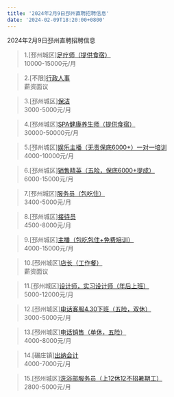 ```yaml
---
title: '2024年2月9日邳州直聘招聘信息'
date: '2024-02-09T18:20:00+0800'
---
```

2024年2月9日邳州直聘招聘信息
<!--more-->
>1.[邳州城区][足疗师（提供食宿）](https://www.pizhouzhipin.com/job/26265)<br>
>10000-15000元/月

>2.[不限][行政人事](https://www.pizhouzhipin.com/job/33075)<br>
>薪资面议

>3.[邳州城区][保洁](https://www.pizhouzhipin.com/job/28297)<br>
>3000-5000元/月

>4.[邳州城区][SPA健康养生师（提供食宿）](https://www.pizhouzhipin.com/job/26266)<br>
>30000-50000元/月

>5.[邳州城区][娱乐主播（无责保底6000+）一对一培训](https://www.pizhouzhipin.com/job/32908)<br>
>4000-10000元/月

>6.[邳州城区][销售精英（五险，保底6000+提成）](https://www.pizhouzhipin.com/job/6895)<br>
>6000-15000元/月

>7.[邳州城区][服务员（包吃住）](https://www.pizhouzhipin.com/job/26261)<br>
>3400-5000元/月

>8.[邳州城区][接待员](https://www.pizhouzhipin.com/job/27311)<br>
>4500-8000元/月

>9.[邳州城区][主播（包吃包住+免费培训）](https://www.pizhouzhipin.com/job/32909)<br>
>4000-15000元/月

>10.[邳州城区][店长（工作餐）](https://www.pizhouzhipin.com/job/33139)<br>
>薪资面议

>11.[邳州城区][设计师，实习设计师（年后上班）](https://www.pizhouzhipin.com/job/17396)<br>
>5000-12000元/月

>12.[邳州城区][电话客服4.30下班（五险，双休）](https://www.pizhouzhipin.com/job/24362)<br>
>3000-5000元/月

>13.[邳州城区][电话销售（单休，五险）](https://www.pizhouzhipin.com/job/24363)<br>
>4000-8000元/月

>14.[碾庄镇][出纳会计](https://www.pizhouzhipin.com/job/32848)<br>
>4000-7000元/月

>15.[邳州城区][洗浴部服务员（上12休12不招暑期工）](https://www.pizhouzhipin.com/job/23952)<br>
>2800-5000元/月


